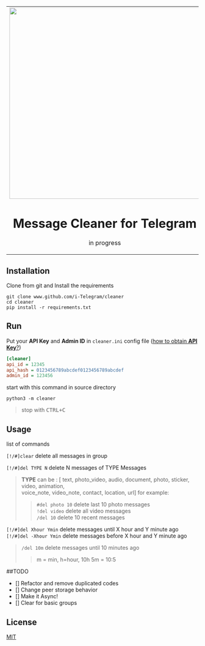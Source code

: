 <table align="center"><tr><td align="center" width="9999">
<img src="https://media.giphy.com/media/5xaOcLwEvFOizxHVyVy/giphy.gif" align="center" width="500">

# Message Cleaner for Telegram

in progress
</td></tr></table>

## Installation
Clone from git and Install the requirements
```
git clone www.github.com/i-Telegram/cleaner
cd cleaner
pip install -r requirements.txt
```
## Run
Put your **API Key** and **Admin ID** in `cleaner.ini` config file ([how to obtain **API Key**?](https://core.telegram.org/api/obtaining_api_id#:~:text=In%20order%20to%20obtain%20an,and%20fill%20out%20the%20form.))
```ini
[cleaner]
api_id = 12345
api_hash = 0123456789abcdef0123456789abcdef
admin_id = 123456
```
start with this command in source directory
```
python3 -m cleaner
```
> stop with <kbd>CTRL+C</kbd>
## Usage
list of commands

`[!/#]clear` delete all messages in group

`[!/#]del TYPE N` delete N messages of TYPE Messages
>**TYPE** can be : [ text, photo_video, audio, document, photo, sticker, video, animation,<br> voice_note, video_note, contact, location, url] for example:<br>
 >>`#del photo 10` delete last 10 photo messages<br>
 `!del video` delete all video messages<br>
 `/del 10` delete 10 recent messages


`[!/#]del Xhour Ymin` delete messages until X hour and Y minute ago<br>
`[!/#]del -Xhour Ymin` delete messages before X hour and Y minute ago<br>
>`/del 10m` delete messages until 10 minutes ago<br>
>>m = min, h=hour, 10h 5m = 10:5

##TODO
- [] Refactor and remove duplicated codes
- [] Change peer storage behavior
- [] Make it Async!
- [] Clear for basic groups

## License
[MIT](https://choosealicense.com/licenses/mit/)